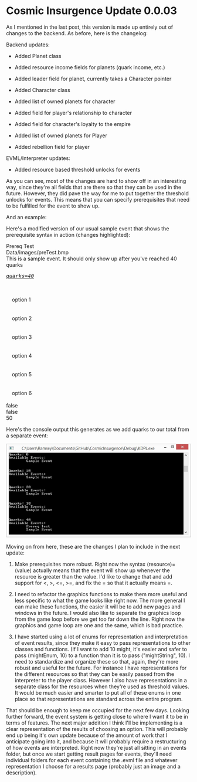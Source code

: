 # Cosmic Insurgence Update 0.0.03
As I mentioned in the last post, this version is made up entirely out of changes to the backend. As before, here is the changelog:

Backend updates:  
- Added Planet class  
- Added resource income fields for planets (quark income, etc.)  
- Added leader field for planet, currently takes a Character pointer  

- Added Character class  
- Added list of owned planets for character  
- Added field for player's relationship to character  
- Added field for character's loyalty to the empire  

- Added list of owned planets for Player  
- Added rebellion field for player  

EVML/Interpreter updates:  
- Added resource based threshold unlocks for events  

As you can see, most of the changes are hard to show off in an interesting way, since they're all fields that are there so that they can be used in the future. However, they did pave the way for me to put together the threshold unlocks for events. This means that you can specify prerequisites that need to be fulfilled for the event to show up.

And an example:

Here's a modified version of our usual sample event that shows the prerequisite syntax in action (changes highlighted):

<name>Prereq Test</name>  
<img>Data/images/preTest.bmp</img>  
<desc>This is a sample event. It should only show up after you've reached 40 quarks</desc>  
<u><i><pre>quarks=40</pre></i></u>  
<opt>  
&nbsp;&nbsp;&nbsp;&nbsp;<txt>option 1</txt>  
</opt>  
<opt>  
&nbsp;&nbsp;&nbsp;&nbsp;<txt>option 2</txt>  
</opt>  
<opt>  
&nbsp;&nbsp;&nbsp;&nbsp;<txt>option 3</txt>  
</opt>  
<opt>  
&nbsp;&nbsp;&nbsp;&nbsp;<txt>option 4</txt>  
</opt>  
<opt>  
&nbsp;&nbsp;&nbsp;&nbsp;<txt>option 5</txt>  
</opt>  
<opt>  
&nbsp;&nbsp;&nbsp;&nbsp;<txt>option 6</txt>  
</opt>  
<unique>false</unique>  
<lock>false</lock>  
<rand>50</rand>  

Here's the console output this generates as we add quarks to our total from a separate event:

![console output](/pages/assets/update-0-0-03/prereq-demonstration.jpg)

Moving on from here, these are the changes I plan to include in the next update:

1. Make prerequisites more robust. Right now the syntax (resource)=(value) actually means that the event will show up whenever the resource is greater than the value. I'd like to change that and add support for <, >, <=, >=, and fix the = so that it actually means =.

2. I need to refactor the graphics functions to make them more useful and less specific to what the game looks like right now. The more general I can make these functions, the easier it will be to add new pages and windows in the future. I would also like to separate the graphics loop from the game loop before we get too far down the line. Right now the graphics and game loop are one and the same, which is bad practice.

3. I have started using a lot of enums for representation and interpretation of event results, since they make it easy to pass representations to other classes and functions. (If I want to add 10 might, it's easier and safer to pass (mightEnum, 10) to a function than it is to pass ("mightString", 10). I need to standardize and organize these so that, again, they're more robust and useful for the future. For instance I have representations for the different resources so that they can be easily passed from the interpreter to the player class. However I also have representations in a separate class for the resources when they're used as threshold values. It would be much easier and smarter to put all of these enums in one place so that representations are standard across the entire program.

That should be enough to keep me occupied for the next few days. Looking further forward, the event system is getting close to where I want it to be in terms of features. The next major addition I think I'll be implementing is a clear representation of the results of choosing an option. This will probably end up being it's own update because of the amount of work that I anticipate going into it, and because it will probably require a restructuring of how events are interpreted. Right now they're just all sitting in an events folder, but once we start getting result pages for events, they'll need individual folders for each event containing the .evml file and whatever representation I choose for a results page (probably just an image and a description).
